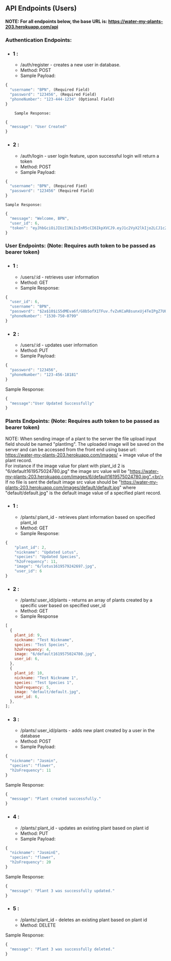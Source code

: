 ## API Endpoints (Users)

#### NOTE: For all endpoints below, the base URL is: https://water-my-plants-203.herokuapp.com/api

### Authentication Endpoints:

- ### 1 :
  - /auth/register - creates a new user in database.
  - Method: POST
  - Sample Payload:

```js
{
  "username": "BPN", (Required Field)
  "password": "123456", (Required Field)
  "phoneNumber": "123-444-1234" (Optional Field)
}
```

        Sample Response:

```js
{
  "message": "User Created"
}
```

- ### 2 :
  - /auth/login - user login feature, upon successful login will return a token
  - Method: POST
  - Sample Payload:

```js
{
  "username": "BPN", (Required Fied)
  "password": "123456" (Required Field)
}
```

    Sample Response:

```js
{
  "message": "Welcome, BPN",
  "user_id": 6,
  "token": "eyJhbGciOiJIUzI1NiIsInR5cCI6IkpXVCJ9.eyJ1c2VyX2lkIjo2LCJ1c2VybmFtZSI6IkJQTiIsInBhc3N3b3JkIjoiJDJhJDEwJHJwRHJlYnRXMDdnaUJsOUp4Qmd5enVwdWI"
}
```

### User Endpoints: (Note: Requires auth token to be passed as bearer token)

- ### 1 :
  - /users/:id - retrieves user information
  - Method: GET
  - Sample Response:

```js
{
  "user_id": 6,
  "username": "BPN",
  "password": "$2a$10$iS5dMEva6f/G8b5ofX1TFuv.fvZvKCaR8sunxUj4TeIPgZ7UOzMUa",
  "phoneNumber": "1530-750-0799"
}
```

- ### 2 :
  - /users/:id - updates user information
  - Method: PUT
  - Sample Payload:

```js
{
  "password": "123456",
  "phoneNumber": "123-456-18181"
}
```

Sample Response:

```js
{
  "message":"User Updated Successfully"
}
```

### Plants Endpoints: (Note: Requires auth token to be passed as bearer token)

NOTE: When sending image of a plant to the server the file upload input field should be named "plantImg". The uploaded image will be saved on the server and can be accessed from the front end using base url: https://water-my-plants-203.herokuapp.com/images/ + image value of the plant record.<br/>
For instance if the image value for plant with plant_id 2 is "6/default1619575024780.jpg" the image src value will be "https://water-my-plants-203.herokuapp.com/images/6/default1619575024780.jpg".<br/>
If no file is sent the default image src value should be "https://water-my-plants-203.herokuapp.com/images/default/default.jpg" where "default/default.jpg" is the default image value of a specified plant record.

- ### 1 :
  - /plants/:plant_id - retrieves plant information based on specified plant_id
  - Method: GET
  - Sample Response:

```js
{
    "plant_id": 2,
    "nickname": "Updated Lotus",
    "species": "Updated Species",
    "h2oFrequency": 11,
    "image": "6/lotus1619579242697.jpg",
    "user_id": 6
}
```

- ### 2 :
  - /plants/:user_id/plants - returns an array of plants created by a specific user based on specified user_id
  - Method: GET
  - Sample Response

```js
[
  {
    plant_id: 9,
    nickname: "Test Nickname",
    species: "Test Species",
    h2oFrequency: 4,
    image: "6/default1619575024780.jpg",
    user_id: 6,
  },
  {
    plant_id: 10,
    nickname: "Test Nickname 1",
    species: "Test Species 1",
    h2oFrequency: 5,
    image: "default/default.jpg",
    user_id: 6,
  },
];
```

- ### 3 :
  - /plants/:user_id/plants - adds new plant created by a user in the database
  - Method: POST
  - Sample Payload:

```js
{
  "nickname": "Jasmin",
  "species": "flower",
  "h2oFrequency": 11
}
```

Sample Response:

```js
{
  "message": "Plant created successfully."
}
```

- ### 4 :
  - /plants/:plant_id - updates an existing plant based on plant id
  - Method: PUT
  - Sample Payload:

```js
{
  "nickname": "JasminE",
  "species": "flower",
  "h2oFrequency": 20
}
```

Sample Response:

```js
{
  "message": "Plant 3 was successfully updated."
}
```

- ### 5 :
  - /plants/:plant_id - deletes an existing plant based on plant id
  - Method: DELETE

Sample Response:

```js
{
  "message": "Plant 3 was successfully deleted."
}
```
